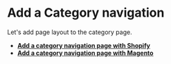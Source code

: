 # Add a Category navigation

Let's add page layout to the category page.

- **[Add a category navigation page with Shopify](/getting-started/6-category-navigation/shopify)**
- **[Add a category navigation page with Magento](/getting-started/6-category-navigation/magento)**
